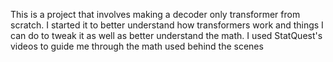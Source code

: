 This is a project that involves making a decoder only transformer from scratch. I started it to better understand how transformers work and things I can do to tweak it as well as better understand the math. I used StatQuest's videos to guide me through the math used behind the scenes

